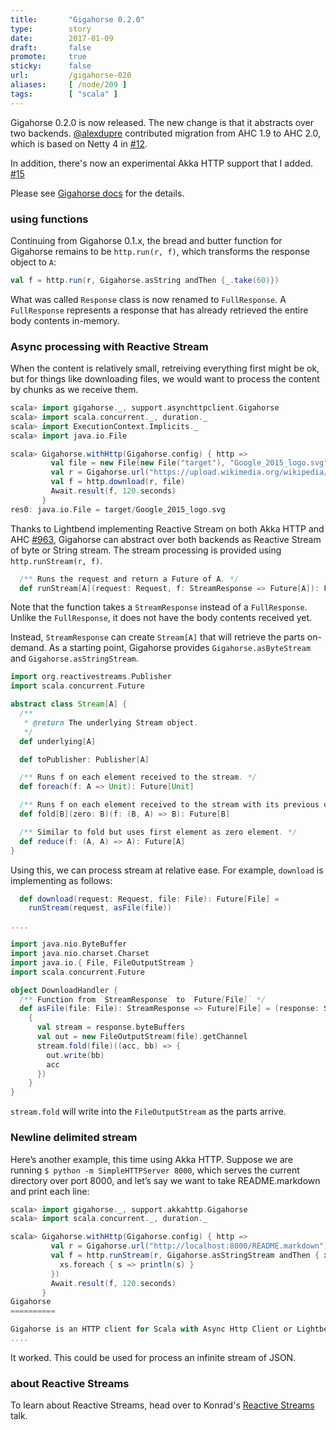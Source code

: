 ```yaml
---
title:       "Gigahorse 0.2.0"
type:        story
date:        2017-01-09
draft:       false
promote:     true
sticky:      false
url:         /gigahorse-020
aliases:     [ /node/209 ]
tags:        [ "scala" ]
---
```


  [AHC]: https://github.com/AsyncHttpClient/async-http-client
  [akkahttp]: http://doc.akka.io/docs/akka-http/current/scala.html
  [@alexdupre]: https://github.com/alexdupre
  [@eed3si9n]: https://github.com/eed3si9n
  [12]: https://github.com/eed3si9n/gigahorse/pull/12
  [15]: https://github.com/eed3si9n/gigahorse/pull/15
  [16]: https://github.com/eed3si9n/gigahorse/pull/16
  [963]: https://github.com/AsyncHttpClient/async-http-client/pull/963
  [sbtb_reactivestreams]: https://www.youtube.com/watch?v=xY088mskCwE
  [1]: http://eed3si9n.com/gigahorse/

Gigahorse 0.2.0 is now released. The new change is that it abstracts over two backends. [@alexdupre][@alexdupre] contributed migration from AHC 1.9 to AHC 2.0, which is based on Netty 4 in [#12][12].

In addition, there's now an experimental Akka HTTP support that I added. [#15][15]

Please see [Gigahorse docs][1] for the details.

<!--more-->

### using functions

Continuing from Gigahorse 0.1.x, the bread and butter function for Gigahorse remains to be `http.run(r, f)`, which transforms the response object to `A`:

```scala
val f = http.run(r, Gigahorse.asString andThen {_.take(60)})
```

What was called `Response` class is now renamed to `FullResponse`. A `FullResponse` represents a response that has already retrieved the entire body contents in-memory.

### Async processing with Reactive Stream

When the content is relatively small, retreiving everything first might be ok, but for things like downloading files, we would want to process the content by chunks as we receive them.

```scala
scala> import gigahorse._, support.asynchttpclient.Gigahorse
scala> import scala.concurrent._, duration._
scala> import ExecutionContext.Implicits._
scala> import java.io.File

scala> Gigahorse.withHttp(Gigahorse.config) { http =>
         val file = new File(new File("target"), "Google_2015_logo.svg")
         val r = Gigahorse.url("https://upload.wikimedia.org/wikipedia/commons/2/2f/Google_2015_logo.svg")
         val f = http.download(r, file)
         Await.result(f, 120.seconds)
       }
res0: java.io.File = target/Google_2015_logo.svg
```

Thanks to Lightbend implementing Reactive Stream on both Akka HTTP and AHC [#963][963], Gigahorse can abstract over both backends as Reactive Stream of byte or String stream.
The stream processing is provided using `http.runStream(r, f)`.

```scala
  /** Runs the request and return a Future of A. */
  def runStream[A](request: Request, f: StreamResponse => Future[A]): Future[A]
```

Note that the function takes a `StreamResponse` instead of a `FullResponse`. Unlike the `FullResponse`, it does not have the body contents received yet.

Instead, `StreamResponse` can create `Stream[A]` that will retrieve the parts on-demand. As a starting point, Gigahorse provides `Gigahorse.asByteStream` and `Gigahorse.asStringStream`.

```scala
import org.reactivestreams.Publisher
import scala.concurrent.Future

abstract class Stream[A] {
  /**
   * @return The underlying Stream object.
   */
  def underlying[A]

  def toPublisher: Publisher[A]

  /** Runs f on each element received to the stream. */
  def foreach(f: A => Unit): Future[Unit]

  /** Runs f on each element received to the stream with its previous output. */
  def fold[B](zero: B)(f: (B, A) => B): Future[B]

  /** Similar to fold but uses first element as zero element. */
  def reduce(f: (A, A) => A): Future[A]
}
```

Using this, we can process stream at relative ease. For example, `download` is implementing as follows:

```scala
  def download(request: Request, file: File): Future[File] =
    runStream(request, asFile(file))

....

import java.nio.ByteBuffer
import java.nio.charset.Charset
import java.io.{ File, FileOutputStream }
import scala.concurrent.Future

object DownloadHandler {
  /** Function from `StreamResponse` to `Future[File]` */
  def asFile(file: File): StreamResponse => Future[File] = (response: StreamResponse) =>
    {
      val stream = response.byteBuffers
      val out = new FileOutputStream(file).getChannel
      stream.fold(file)((acc, bb) => {
        out.write(bb)
        acc
      })
    }
}
```

`stream.fold` will write into the `FileOutputStream` as the parts arrive.

### Newline delimited stream

Here’s another example, this time using Akka HTTP. Suppose we are running `$ python -m SimpleHTTPServer 8000`, which serves the current directory over port 8000, and let’s say we want to take README.markdown and print each line:

```scala
scala> import gigahorse._, support.akkahttp.Gigahorse
scala> import scala.concurrent._, duration._

scala> Gigahorse.withHttp(Gigahorse.config) { http =>
         val r = Gigahorse.url("http://localhost:8000/README.markdown").get
         val f = http.runStream(r, Gigahorse.asStringStream andThen { xs =>
           xs.foreach { s => println(s) }
         })
         Await.result(f, 120.seconds)
       }
Gigahorse
==========

Gigahorse is an HTTP client for Scala with Async Http Client or Lightbend Akka HTTP underneath.
....
```

It worked. This could be used for process an infinite stream of JSON.

### about Reactive Streams

To learn about Reactive Streams, head over to Konrad's [Reactive Streams][sbtb_reactivestreams] talk.
